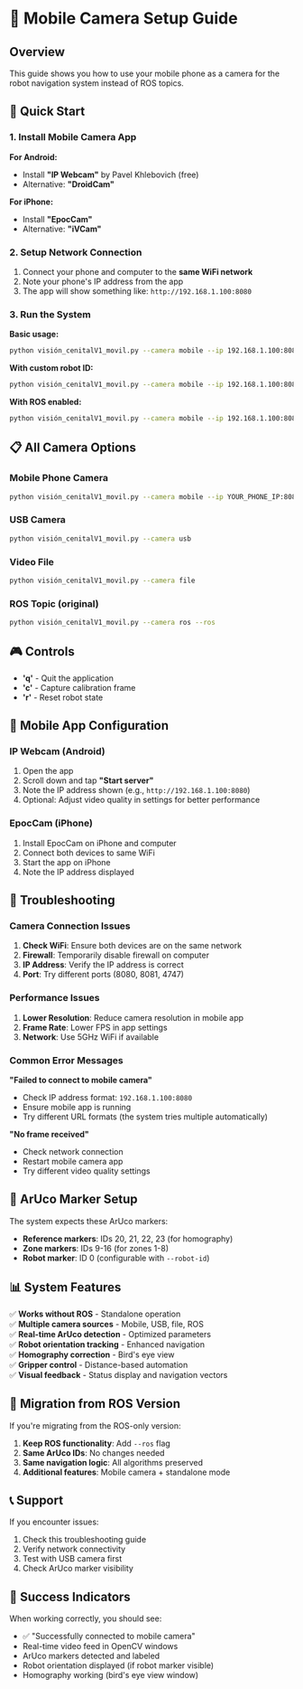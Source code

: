 # 📱 Mobile Camera Setup Guide

## Overview
This guide shows you how to use your mobile phone as a camera for the robot navigation system instead of ROS topics.

## 🚀 Quick Start

### 1. Install Mobile Camera App

**For Android:**
- Install **"IP Webcam"** by Pavel Khlebovich (free)
- Alternative: **"DroidCam"** 

**For iPhone:**
- Install **"EpocCam"** 
- Alternative: **"iVCam"**

### 2. Setup Network Connection
1. Connect your phone and computer to the **same WiFi network**
2. Note your phone's IP address from the app
3. The app will show something like: `http://192.168.1.100:8080`

### 3. Run the System

**Basic usage:**
```bash
python visión_cenitalV1_movil.py --camera mobile --ip 192.168.1.100:8080
```

**With custom robot ID:**
```bash
python visión_cenitalV1_movil.py --camera mobile --ip 192.168.1.100:8080 --robot-id 5
```

**With ROS enabled:**
```bash
python visión_cenitalV1_movil.py --camera mobile --ip 192.168.1.100:8080 --ros
```

## 📋 All Camera Options

### Mobile Phone Camera
```bash
python visión_cenitalV1_movil.py --camera mobile --ip YOUR_PHONE_IP:8080
```

### USB Camera
```bash
python visión_cenitalV1_movil.py --camera usb
```

### Video File
```bash
python visión_cenitalV1_movil.py --camera file
```

### ROS Topic (original)
```bash
python visión_cenitalV1_movil.py --camera ros --ros
```

## 🎮 Controls

- **'q'** - Quit the application
- **'c'** - Capture calibration frame
- **'r'** - Reset robot state

## 📱 Mobile App Configuration

### IP Webcam (Android)
1. Open the app
2. Scroll down and tap **"Start server"**
3. Note the IP address shown (e.g., `http://192.168.1.100:8080`)
4. Optional: Adjust video quality in settings for better performance

### EpocCam (iPhone)
1. Install EpocCam on iPhone and computer
2. Connect both devices to same WiFi
3. Start the app on iPhone
4. Note the IP address displayed

## 🔧 Troubleshooting

### Camera Connection Issues
1. **Check WiFi**: Ensure both devices are on the same network
2. **Firewall**: Temporarily disable firewall on computer
3. **IP Address**: Verify the IP address is correct
4. **Port**: Try different ports (8080, 8081, 4747)

### Performance Issues
1. **Lower Resolution**: Reduce camera resolution in mobile app
2. **Frame Rate**: Lower FPS in app settings
3. **Network**: Use 5GHz WiFi if available

### Common Error Messages

**"Failed to connect to mobile camera"**
- Check IP address format: `192.168.1.100:8080`
- Ensure mobile app is running
- Try different URL formats (the system tries multiple automatically)

**"No frame received"**
- Check network connection
- Restart mobile camera app
- Try different video quality settings

## 🎯 ArUco Marker Setup

The system expects these ArUco markers:
- **Reference markers**: IDs 20, 21, 22, 23 (for homography)
- **Zone markers**: IDs 9-16 (for zones 1-8)
- **Robot marker**: ID 0 (configurable with `--robot-id`)

## 📊 System Features

✅ **Works without ROS** - Standalone operation  
✅ **Multiple camera sources** - Mobile, USB, file, ROS  
✅ **Real-time ArUco detection** - Optimized parameters  
✅ **Robot orientation tracking** - Enhanced navigation  
✅ **Homography correction** - Bird's eye view  
✅ **Gripper control** - Distance-based automation  
✅ **Visual feedback** - Status display and navigation vectors  

## 🔄 Migration from ROS Version

If you're migrating from the ROS-only version:

1. **Keep ROS functionality**: Add `--ros` flag
2. **Same ArUco IDs**: No changes needed
3. **Same navigation logic**: All algorithms preserved
4. **Additional features**: Mobile camera + standalone mode

## 📞 Support

If you encounter issues:
1. Check this troubleshooting guide
2. Verify network connectivity
3. Test with USB camera first
4. Check ArUco marker visibility

## 🎉 Success Indicators

When working correctly, you should see:
- ✅ "Successfully connected to mobile camera"
- Real-time video feed in OpenCV windows
- ArUco markers detected and labeled
- Robot orientation displayed (if robot marker visible)
- Homography working (bird's eye view window) 